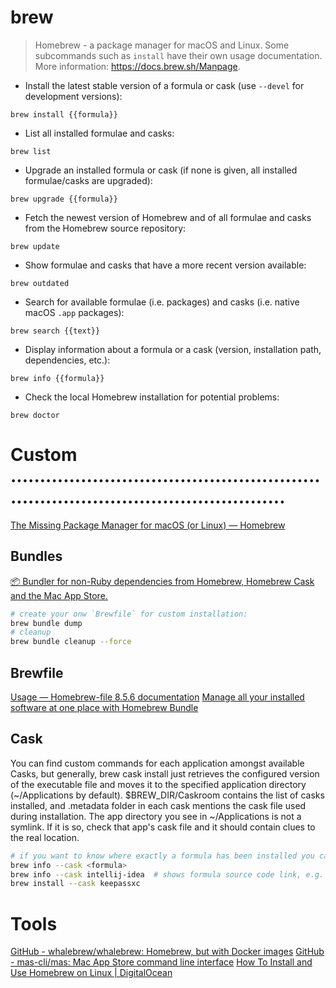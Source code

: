 # brew

> Homebrew - a package manager for macOS and Linux.
> Some subcommands such as `install` have their own usage documentation.
> More information: <https://docs.brew.sh/Manpage>.

- Install the latest stable version of a formula or cask (use `--devel` for development versions):

`brew install {{formula}}`

- List all installed formulae and casks:

`brew list`

- Upgrade an installed formula or cask (if none is given, all installed formulae/casks are upgraded):

`brew upgrade {{formula}}`

- Fetch the newest version of Homebrew and of all formulae and casks from the Homebrew source repository:

`brew update`

- Show formulae and casks that have a more recent version available:

`brew outdated`

- Search for available formulae (i.e. packages) and casks (i.e. native macOS `.app` packages):

`brew search {{text}}`

- Display information about a formula or a cask (version, installation path, dependencies, etc.):

`brew info {{formula}}`

- Check the local Homebrew installation for potential problems:

`brew doctor`


# Custom ....................................................................................................
[The Missing Package Manager for macOS (or Linux) — Homebrew](https://brew.sh/)

## Bundles
[📦 Bundler for non-Ruby dependencies from Homebrew, Homebrew Cask and the Mac App Store.](https://github.com/Homebrew/homebrew-bundle#usage)
```bash
# create your onw `Brewfile` for custom installation:
brew bundle dump
# cleanup
brew bundle cleanup --force
```

## Brewfile
[Usage — Homebrew-file 8.5.6 documentation](https://homebrew-file.readthedocs.io/en/latest/usage.html)
[Manage all your installed software at one place with Homebrew Bundle](https://pumpingco.de/blog/brewfile/)


## Cask
You can find custom commands for each application amongst available Casks, but generally, brew cask install just retrieves the configured version of the executable file and moves it to the specified application directory (~/Applications by default).
$BREW_DIR/Caskroom contains the list of casks installed, and .metadata folder in each cask mentions the cask file used during installation.
The app directory you see in ~/Applications is not a symlink. If it is so, check that app's cask file and it should contain clues to the real location.
```bash
# if you want to know where exactly a formula has been installed you can use the command info
brew info --cask <formula>
brew info --cask intellij-idea  # shows formula source code link, e.g. destination paths
brew install --cask keepassxc
```


# Tools
[GitHub - whalebrew/whalebrew: Homebrew, but with Docker images](https://github.com/whalebrew/whalebrew)
[GitHub - mas-cli/mas: Mac App Store command line interface](https://github.com/mas-cli/mas)
[How To Install and Use Homebrew on Linux | DigitalOcean](https://www.digitalocean.com/community/tutorials/how-to-install-and-use-homebrew-on-linux)
